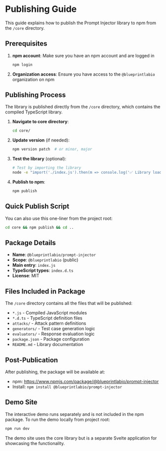 # Publishing Guide

This guide explains how to publish the Prompt Injector library to npm from the `/core` directory.

## Prerequisites

1. **npm account**: Make sure you have an npm account and are logged in
   ```bash
   npm login
   ```

2. **Organization access**: Ensure you have access to the `@blueprintlabio` organization on npm

## Publishing Process

The library is published directly from the `/core` directory, which contains the compiled TypeScript library.

1. **Navigate to core directory**:
   ```bash
   cd core/
   ```

2. **Update version** (if needed):
   ```bash
   npm version patch  # or minor, major
   ```

3. **Test the library** (optional):
   ```bash
   # Test by importing the library
   node -e "import('./index.js').then(m => console.log('✅ Library loads successfully', Object.keys(m)))"
   ```

4. **Publish to npm**:
   ```bash
   npm publish
   ```

## Quick Publish Script

You can also use this one-liner from the project root:

```bash
cd core && npm publish && cd ..
```

## Package Details

- **Name**: `@blueprintlabio/prompt-injector`
- **Scope**: `@blueprintlabio` (public)
- **Main entry**: `index.js`
- **TypeScript types**: `index.d.ts`
- **License**: MIT

## Files Included in Package

The `/core` directory contains all the files that will be published:
- `*.js` - Compiled JavaScript modules
- `*.d.ts` - TypeScript definition files  
- `attacks/` - Attack pattern definitions
- `generators/` - Test case generation logic
- `evaluators/` - Response evaluation logic
- `package.json` - Package configuration
- `README.md` - Library documentation

## Post-Publication

After publishing, the package will be available at:
- npm: https://www.npmjs.com/package/@blueprintlabio/prompt-injector
- Install: `npm install @blueprintlabio/prompt-injector`

## Demo Site

The interactive demo runs separately and is not included in the npm package. To run the demo locally from project root:

```bash
npm run dev
```

The demo site uses the core library but is a separate Svelte application for showcasing the functionality.